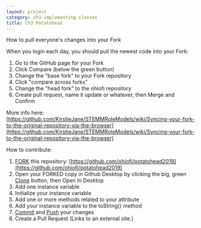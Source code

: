 ```yaml
---
layout: project
category: ch3-implementing-classes
title: Ch3 Potatohead
---
```

How to pull everyone's changes into your Fork

When you login each day, you should pull the newest code into your Fork:
  1.  Go to the GitHub page for your Fork
  1.  Click Compare (below the green button)
  1.  Change the "base fork" to your Fork repository
  1.  Click "compare across forks"
  1.  Change the "head fork" to the ohiofi repository
  1.  Create pull request, name it update or whatever, then Merge and Confirm

More info here: [https://github.com/KirstieJane/STEMMRoleModels/wiki/Syncing-your-fork-to-the-original-repository-via-the-browser](https://github.com/KirstieJane/STEMMRoleModels/wiki/Syncing-your-fork-to-the-original-repository-via-the-browser)

How to contribute:

  1.  [FORK](https://help.github.com/articles/github-glossary/#fork) this repository: [https://github.com/ohiofi/potatohead2019](https://github.com/ohiofi/potatohead2019)
  1.  Open your FORKED copy in Github Desktop by clicking the big, green [Clone](https://help.github.com/articles/github-glossary/#clone) button, then Open In Desktop
  1.  Add one instance variable
  1.  Initialize your instance variable
  1.  Add one or more methods related to your attribute
  1.  Add your instance variable to the toString() method
  1.  [Commit](https://help.github.com/articles/github-glossary/#commit) and [Push](https://help.github.com/articles/github-glossary/#push) your changes
  1.  Create a Pull Request (Links to an external site.)

